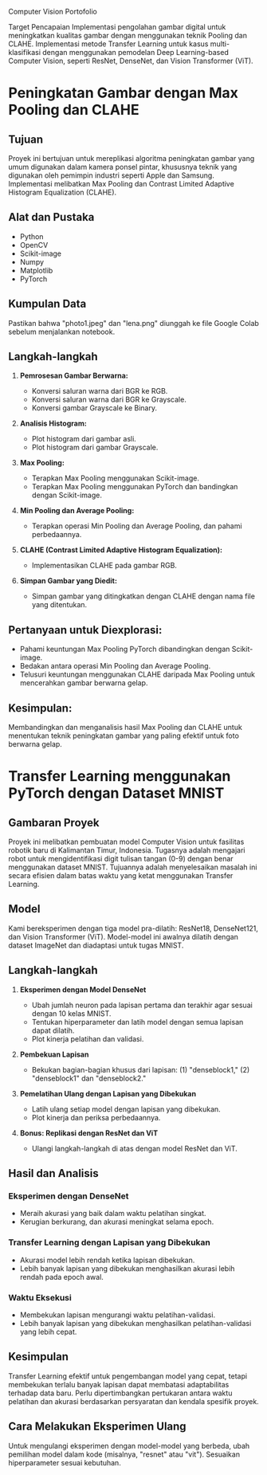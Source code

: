 Computer Vision Portofolio

Target Pencapaian
Implementasi pengolahan gambar digital  untuk meningkatkan kualitas gambar dengan menggunakan teknik Pooling dan CLAHE.
Implementasi metode Transfer Learning untuk kasus multi-klasifikasi dengan menggunakan pemodelan Deep Learning-based Computer Vision, seperti ResNet, DenseNet, dan Vision Transformer (ViT).


# Peningkatan Gambar dengan Max Pooling dan CLAHE

## Tujuan
Proyek ini bertujuan untuk mereplikasi algoritma peningkatan gambar yang umum digunakan dalam kamera ponsel pintar, khususnya teknik yang digunakan oleh pemimpin industri seperti Apple dan Samsung. Implementasi melibatkan Max Pooling dan Contrast Limited Adaptive Histogram Equalization (CLAHE).

## Alat dan Pustaka
- Python
- OpenCV
- Scikit-image
- Numpy
- Matplotlib
- PyTorch

## Kumpulan Data
Pastikan bahwa "photo1.jpeg" dan "lena.png" diunggah ke file Google Colab sebelum menjalankan notebook.

## Langkah-langkah

1. **Pemrosesan Gambar Berwarna:**
   - Konversi saluran warna dari BGR ke RGB.
   - Konversi saluran warna dari BGR ke Grayscale.
   - Konversi gambar Grayscale ke Binary.

2. **Analisis Histogram:**
   - Plot histogram dari gambar asli.
   - Plot histogram dari gambar Grayscale.

3. **Max Pooling:**
   - Terapkan Max Pooling menggunakan Scikit-image.
   - Terapkan Max Pooling menggunakan PyTorch dan bandingkan dengan Scikit-image.

4. **Min Pooling dan Average Pooling:**
   - Terapkan operasi Min Pooling dan Average Pooling, dan pahami perbedaannya.

5. **CLAHE (Contrast Limited Adaptive Histogram Equalization):**
   - Implementasikan CLAHE pada gambar RGB.

6. **Simpan Gambar yang Diedit:**
   - Simpan gambar yang ditingkatkan dengan CLAHE dengan nama file yang ditentukan.

## Pertanyaan untuk Diexplorasi:
- Pahami keuntungan Max Pooling PyTorch dibandingkan dengan Scikit-image.
- Bedakan antara operasi Min Pooling dan Average Pooling.
- Telusuri keuntungan menggunakan CLAHE daripada Max Pooling untuk mencerahkan gambar berwarna gelap.

## Kesimpulan:
Membandingkan dan menganalisis hasil Max Pooling dan CLAHE untuk menentukan teknik peningkatan gambar yang paling efektif untuk foto berwarna gelap.

# Transfer Learning menggunakan PyTorch dengan Dataset MNIST

## Gambaran Proyek
Proyek ini melibatkan pembuatan model Computer Vision untuk fasilitas robotik baru di Kalimantan Timur, Indonesia. Tugasnya adalah mengajari robot untuk mengidentifikasi digit tulisan tangan (0-9) dengan benar menggunakan dataset MNIST. Tujuannya adalah menyelesaikan masalah ini secara efisien dalam batas waktu yang ketat menggunakan Transfer Learning.

## Model
Kami bereksperimen dengan tiga model pra-dilatih: ResNet18, DenseNet121, dan Vision Transformer (ViT). Model-model ini awalnya dilatih dengan dataset ImageNet dan diadaptasi untuk tugas MNIST.

## Langkah-langkah

1. **Eksperimen dengan Model DenseNet**
   - Ubah jumlah neuron pada lapisan pertama dan terakhir agar sesuai dengan 10 kelas MNIST.
   - Tentukan hiperparameter dan latih model dengan semua lapisan dapat dilatih.
   - Plot kinerja pelatihan dan validasi.

2. **Pembekuan Lapisan**
   - Bekukan bagian-bagian khusus dari lapisan: (1) "denseblock1," (2) "denseblock1" dan "denseblock2."

3. **Pemelatihan Ulang dengan Lapisan yang Dibekukan**
   - Latih ulang setiap model dengan lapisan yang dibekukan.
   - Plot kinerja dan periksa perbedaannya.

4. **Bonus: Replikasi dengan ResNet dan ViT**
   - Ulangi langkah-langkah di atas dengan model ResNet dan ViT.

## Hasil dan Analisis

### Eksperimen dengan DenseNet
- Meraih akurasi yang baik dalam waktu pelatihan singkat.
- Kerugian berkurang, dan akurasi meningkat selama epoch.

### Transfer Learning dengan Lapisan yang Dibekukan
- Akurasi model lebih rendah ketika lapisan dibekukan.
- Lebih banyak lapisan yang dibekukan menghasilkan akurasi lebih rendah pada epoch awal.

### Waktu Eksekusi
- Membekukan lapisan mengurangi waktu pelatihan-validasi.
- Lebih banyak lapisan yang dibekukan menghasilkan pelatihan-validasi yang lebih cepat.

## Kesimpulan
Transfer Learning efektif untuk pengembangan model yang cepat, tetapi membekukan terlalu banyak lapisan dapat membatasi adaptabilitas terhadap data baru. Perlu dipertimbangkan pertukaran antara waktu pelatihan dan akurasi berdasarkan persyaratan dan kendala spesifik proyek.

## Cara Melakukan Eksperimen Ulang
Untuk mengulangi eksperimen dengan model-model yang berbeda, ubah pemilihan model dalam kode (misalnya, "resnet" atau "vit"). Sesuaikan hiperparameter sesuai kebutuhan.
